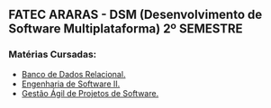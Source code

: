 ## FATEC ARARAS - DSM (Desenvolvimento de Software Multiplataforma) 2º SEMESTRE

### Matérias Cursadas:
- <a href="https://github.com/JairLopesJunior/fatec-araras-dsm-segundo-semestre/tree/main/Banco%20de%20Dados%20Relacional">Banco de Dados Relacional.</a>
- <a href="https://github.com/JairLopesJunior/fatec-araras-dsm-segundo-semestre/tree/main/Engenharia%20de%20Software">Engenharia de Software II.</a>
- <a href="https://github.com/JairLopesJunior/fatec-araras-dsm-segundo-semestre/tree/main/Gest%C3%A3o%20%C3%81gil%20de%20Projetos%20de%20Software">Gestão Ágil de Projetos de Software.</a>
